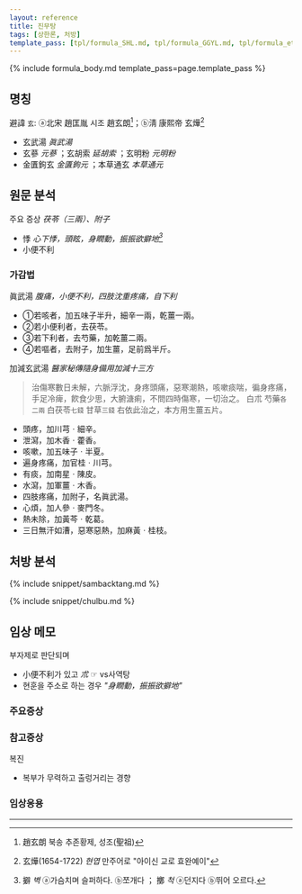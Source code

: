 ```yaml
---
layout: reference
title: 진무탕
tags: [상한론, 처방]
template_pass: [tpl/formula_SHL.md, tpl/formula_GGYL.md, tpl/formula_etc.md]
---
```



{% include formula_body.md template_pass=page.template_pass %}

## 명칭

避諱 `玄`: ⓐ北宋 趙匡胤 시조 趙玄朗[^2]；ⓑ淸 康熙帝 玄燁[^3]
* 玄武湯 _眞武湯_
* 玄蔘 _元蔘_ ；玄胡索 _延胡索_ ；玄明粉 _元明粉_
* 金匱鉤玄 _金匱鉤元_ ；本草通玄 _本草通元_


## 원문 분석

주요 증상 _茯苓（三兩）、附子_
* 悸 _心下悸，頭眩，身瞤動，振振欲擗地[^1]_
* 小便不利



### 가감법

眞武湯 _腹痛，小便不利，四肢沈重疼痛，自下利_
* ①若咳者，加五味子半升，細辛一兩，乾薑一兩。
* ②若小便利者，去茯苓。
* ③若下利者，去芍藥，加乾薑二兩。
* ④若嘔者，去附子，加生薑，足前爲半斤。


加減玄武湯 _醫家秘傳隨身備用加減十三方_

> 治傷寒數日未解，六脈浮沈，身疼頭痛，惡寒潮熱，咳嗽痰喘，徧身疼痛，手足冷痺，飮食少思，大腑溏痢，不問四時傷寒，一切治之。
> 白朮	芍藥<small>各二兩</small>	白茯苓<small>七錢</small>	甘草<small>三錢</small>
> 右依此治之，本方用生薑五片。

* 頭疼，加川芎ㆍ細辛。
* 泄瀉，加木香ㆍ藿香。
* 咳嗽，加五味子ㆍ半夏。
* 遍身疼痛，加官桂ㆍ川芎。
* 有痰，加南星ㆍ陳皮。
* 水瀉，加軍薑ㆍ木香。
* 四肢疼痛，加附子，名眞武湯。
* 心煩，加人參ㆍ麥門冬。
* 熱未除，加黃芩ㆍ乾葛。
* 三日無汗如漕，惡寒惡熱，加麻黃ㆍ桂枝。


## 처방 분석

{% include snippet/sambacktang.md %}

{% include snippet/chulbu.md %}

## 임상 메모

부자제로 판단되며
* 小便不利가 있고 _朮_ ☞ vs사역탕
* 현훈을 주소로 하는 경우 _"身瞤動，振振欲擗地"_


### 주요증상

### 참고증상

복진
* 복부가 무력하고 출렁거리는 경향

### 임상응용

***

[^1]: 擗 _벽_ ⓐ가슴치며 슬퍼하다. ⓑ쪼개다 ； 擲 _척_ ⓐ던지다 ⓑ뛰어 오르다.
[^2]: 趙玄朗 북송 추존황제, 성조(聖祖)
[^3]: 玄燁(1654-1722) _현엽_ 만주어로 "아이신 교로 효완예이"

